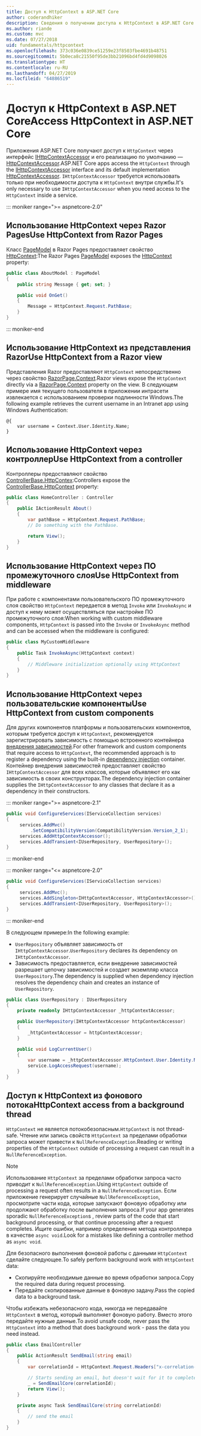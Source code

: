 ```yaml
---
title: Доступ к HttpContext в ASP.NET Core
author: coderandhiker
description: Сведения о получении доступа к HttpContext в ASP.NET Core.
ms.author: riande
ms.custom: mvc
ms.date: 07/27/2018
uid: fundamentals/httpcontext
ms.openlocfilehash: 373c036e0839ce51259e23f8503fbe4691b48751
ms.sourcegitcommit: 5b0eca8c21550f95de3bb21096bd4fd4d9098026
ms.translationtype: HT
ms.contentlocale: ru-RU
ms.lasthandoff: 04/27/2019
ms.locfileid: "64886519"
---
```

# <a name="access-httpcontext-in-aspnet-core"></a><span data-ttu-id="de576-103">Доступ к HttpContext в ASP.NET Core</span><span class="sxs-lookup"><span data-stu-id="de576-103">Access HttpContext in ASP.NET Core</span></span>

<span data-ttu-id="de576-104">Приложения ASP.NET Core получают доступ к `HttpContext` через интерфейс [IHttpContextAccessor](/dotnet/api/microsoft.aspnetcore.http.ihttpcontextaccessor) и его реализацию по умолчанию — [HttpContextAccessor](/dotnet/api/microsoft.aspnetcore.http.httpcontextaccessor).</span><span class="sxs-lookup"><span data-stu-id="de576-104">ASP.NET Core apps access the `HttpContext` through the [IHttpContextAccessor](/dotnet/api/microsoft.aspnetcore.http.ihttpcontextaccessor) interface and its default implementation [HttpContextAccessor](/dotnet/api/microsoft.aspnetcore.http.httpcontextaccessor).</span></span> <span data-ttu-id="de576-105">`IHttpContextAccessor` требуется использовать только при необходимости доступа к `HttpContext` внутри службы.</span><span class="sxs-lookup"><span data-stu-id="de576-105">It's only necessary to use `IHttpContextAccessor` when you need access to the `HttpContext` inside a service.</span></span>

::: moniker range=">= aspnetcore-2.0"

## <a name="use-httpcontext-from-razor-pages"></a><span data-ttu-id="de576-106">Использование HttpContext через Razor Pages</span><span class="sxs-lookup"><span data-stu-id="de576-106">Use HttpContext from Razor Pages</span></span>

<span data-ttu-id="de576-107">Класс [PageModel](/dotnet/api/microsoft.aspnetcore.mvc.razorpages.pagemodel) в Razor Pages предоставляет свойство [HttpContext](/dotnet/api/microsoft.aspnetcore.mvc.razorpages.pagemodel.httpcontext):</span><span class="sxs-lookup"><span data-stu-id="de576-107">The Razor Pages [PageModel](/dotnet/api/microsoft.aspnetcore.mvc.razorpages.pagemodel) exposes the [HttpContext](/dotnet/api/microsoft.aspnetcore.mvc.razorpages.pagemodel.httpcontext) property:</span></span>

```csharp
public class AboutModel : PageModel
{
    public string Message { get; set; }

    public void OnGet()
    {
        Message = HttpContext.Request.PathBase;
    }
}
```

::: moniker-end

## <a name="use-httpcontext-from-a-razor-view"></a><span data-ttu-id="de576-108">Использование HttpContext из представления Razor</span><span class="sxs-lookup"><span data-stu-id="de576-108">Use HttpContext from a Razor view</span></span>

<span data-ttu-id="de576-109">Представления Razor предоставляют `HttpContext` непосредственно через свойство [RazorPage.Context](/dotnet/api/microsoft.aspnetcore.mvc.razor.razorpage.context#Microsoft_AspNetCore_Mvc_Razor_RazorPage_Context).</span><span class="sxs-lookup"><span data-stu-id="de576-109">Razor views expose the `HttpContext` directly via a [RazorPage.Context](/dotnet/api/microsoft.aspnetcore.mvc.razor.razorpage.context#Microsoft_AspNetCore_Mvc_Razor_RazorPage_Context) property on the view.</span></span> <span data-ttu-id="de576-110">В следующем примере имя текущего пользователя в приложении интрасети извлекается с использованием проверки подлинности Windows.</span><span class="sxs-lookup"><span data-stu-id="de576-110">The following example retrieves the current username in an Intranet app using Windows Authentication:</span></span>

```cshtml
@{
    var username = Context.User.Identity.Name;
}
```

## <a name="use-httpcontext-from-a-controller"></a><span data-ttu-id="de576-111">Использование HttpContext через контроллер</span><span class="sxs-lookup"><span data-stu-id="de576-111">Use HttpContext from a controller</span></span>

<span data-ttu-id="de576-112">Контроллеры предоставляют свойство [ControllerBase.HttpContex](/dotnet/api/microsoft.aspnetcore.mvc.controllerbase.httpcontext):</span><span class="sxs-lookup"><span data-stu-id="de576-112">Controllers expose the [ControllerBase.HttpContext](/dotnet/api/microsoft.aspnetcore.mvc.controllerbase.httpcontext) property:</span></span>

```csharp
public class HomeController : Controller
{
    public IActionResult About()
    {
        var pathBase = HttpContext.Request.PathBase;
        // Do something with the PathBase.

        return View();
    }
}
```

## <a name="use-httpcontext-from-middleware"></a><span data-ttu-id="de576-113">Использование HttpContext через ПО промежуточного слоя</span><span class="sxs-lookup"><span data-stu-id="de576-113">Use HttpContext from middleware</span></span>

<span data-ttu-id="de576-114">При работе с компонентами пользовательского ПО промежуточного слоя свойство `HttpContext` передается в метод `Invoke` или `InvokeAsync` и доступ к нему может осуществляться при настройке ПО промежуточного слоя:</span><span class="sxs-lookup"><span data-stu-id="de576-114">When working with custom middleware components, `HttpContext` is passed into the `Invoke` or `InvokeAsync` method and can be accessed when the middleware is configured:</span></span>

```csharp
public class MyCustomMiddleware
{
    public Task InvokeAsync(HttpContext context)
    {
        // Middleware initialization optionally using HttpContext
    }
}
```

## <a name="use-httpcontext-from-custom-components"></a><span data-ttu-id="de576-115">Использование HttpContext через пользовательские компоненты</span><span class="sxs-lookup"><span data-stu-id="de576-115">Use HttpContext from custom components</span></span>

<span data-ttu-id="de576-116">Для других компонентов платформы и пользовательских компонентов, которым требуется доступ к `HttpContext`, рекомендуется зарегистрировать зависимость с помощью встроенного контейнера [внедрения зависимостей](xref:fundamentals/dependency-injection).</span><span class="sxs-lookup"><span data-stu-id="de576-116">For other framework and custom components that require access to `HttpContext`, the recommended approach is to register a dependency using the built-in [dependency injection](xref:fundamentals/dependency-injection) container.</span></span> <span data-ttu-id="de576-117">Контейнер внедрения зависимостей предоставляет свойство `IHttpContextAccessor` для всех классов, которые объявляют его как зависимость в своих конструкторах.</span><span class="sxs-lookup"><span data-stu-id="de576-117">The dependency injection container supplies the `IHttpContextAccessor` to any classes that declare it as a dependency in their constructors.</span></span>

::: moniker range=">= aspnetcore-2.1"

```csharp
public void ConfigureServices(IServiceCollection services)
{
     services.AddMvc()
         .SetCompatibilityVersion(CompatibilityVersion.Version_2_1);
     services.AddHttpContextAccessor();
     services.AddTransient<IUserRepository, UserRepository>();
}
```

::: moniker-end

::: moniker range="<= aspnetcore-2.0"

```csharp
public void ConfigureServices(IServiceCollection services)
{
     services.AddMvc();
     services.AddSingleton<IHttpContextAccessor, HttpContextAccessor>();
     services.AddTransient<IUserRepository, UserRepository>();
}
```

::: moniker-end

<span data-ttu-id="de576-118">В следующем примере:</span><span class="sxs-lookup"><span data-stu-id="de576-118">In the following example:</span></span>

* <span data-ttu-id="de576-119">`UserRepository` объявляет зависимость от `IHttpContextAccessor`.</span><span class="sxs-lookup"><span data-stu-id="de576-119">`UserRepository` declares its dependency on `IHttpContextAccessor`.</span></span>
* <span data-ttu-id="de576-120">Зависимость предоставляется, если внедрение зависимостей разрешает цепочку зависимостей и создает экземпляр класса `UserRepository`.</span><span class="sxs-lookup"><span data-stu-id="de576-120">The dependency is supplied when dependency injection resolves the dependency chain and creates an instance of `UserRepository`.</span></span>

```csharp
public class UserRepository : IUserRepository
{
    private readonly IHttpContextAccessor _httpContextAccessor;

    public UserRepository(IHttpContextAccessor httpContextAccessor)
    {
        _httpContextAccessor = httpContextAccessor;
    }

    public void LogCurrentUser()
    {
        var username = _httpContextAccessor.HttpContext.User.Identity.Name;
        service.LogAccessRequest(username);
    }
}
```

## <a name="httpcontext-access-from-a-background-thread"></a><span data-ttu-id="de576-121">Доступ к HttpContext из фонового потока</span><span class="sxs-lookup"><span data-stu-id="de576-121">HttpContext access from a background thread</span></span>

<span data-ttu-id="de576-122">`HttpContext` не является потокобезопасным.</span><span class="sxs-lookup"><span data-stu-id="de576-122">`HttpContext` is not thread-safe.</span></span> <span data-ttu-id="de576-123">Чтение или запись свойств `HttpContext` за пределами обработки запроса может привести к `NullReferenceException`.</span><span class="sxs-lookup"><span data-stu-id="de576-123">Reading or writing properties of the `HttpContext` outside of processing a request can result in a `NullReferenceException`.</span></span>

> [!NOTE]
> <span data-ttu-id="de576-124">Использование `HttpContext` за пределами обработки запроса часто приводит к `NullReferenceException`.</span><span class="sxs-lookup"><span data-stu-id="de576-124">Using `HttpContext` outside of processing a request often results in a `NullReferenceException`.</span></span> <span data-ttu-id="de576-125">Если приложение генерирует случайные `NullReferenceException`, просмотрите части кода, которые запускают фоновую обработку или продолжают обработку после выполнения запроса.</span><span class="sxs-lookup"><span data-stu-id="de576-125">If your app generates sporadic `NullReferenceException`s , review parts of the code that start background processing, or that continue processing after a request completes.</span></span> <span data-ttu-id="de576-126">Ищите ошибки, например определение метода контроллера в качестве `async void`.</span><span class="sxs-lookup"><span data-stu-id="de576-126">Look for a mistakes like defining a controller method as `async void`.</span></span>

<span data-ttu-id="de576-127">Для безопасного выполнения фоновой работы с данными `HttpContext` сделайте следующее.</span><span class="sxs-lookup"><span data-stu-id="de576-127">To safely perform background work with `HttpContext` data:</span></span>

* <span data-ttu-id="de576-128">Скопируйте необходимые данные во время обработки запроса.</span><span class="sxs-lookup"><span data-stu-id="de576-128">Copy the required data during request processing.</span></span>
* <span data-ttu-id="de576-129">Передайте скопированные данные в фоновую задачу.</span><span class="sxs-lookup"><span data-stu-id="de576-129">Pass the copied data to a background task.</span></span>

<span data-ttu-id="de576-130">Чтобы избежать небезопасного кода, никогда не передавайте `HttpContext` в метод, который выполняет фоновую работу. Вместо этого передайте нужные данные.</span><span class="sxs-lookup"><span data-stu-id="de576-130">To avoid unsafe code, never pass the `HttpContext` into a method that does background work - pass the data you need instead.</span></span>

```csharp
public class EmailController
{
    public ActionResult SendEmail(string email)
    {
        var correlationId = HttpContext.Request.Headers["x-correlation-id"].ToString();

        // Starts sending an email, but doesn't wait for it to complete
        _ = SendEmailCore(correlationId);
        return View();
    }

    private async Task SendEmailCore(string correlationId)
    {
        // send the email
    }
}
